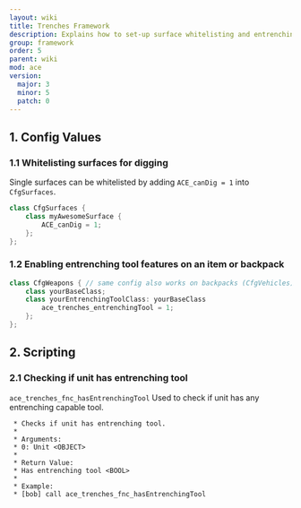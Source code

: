 ```yaml
---
layout: wiki
title: Trenches Framework
description: Explains how to set-up surface whitelisting and entrenching tools.
group: framework
order: 5
parent: wiki
mod: ace
version:
  major: 3
  minor: 5
  patch: 0
---
```


## 1. Config Values

### 1.1 Whitelisting surfaces for digging

Single surfaces can be whitelisted by adding `ACE_canDig = 1` into `CfgSurfaces`.
```cpp
class CfgSurfaces {
    class myAwesomeSurface {
        ACE_canDig = 1;
    };
};
```

### 1.2 Enabling entrenching tool features on an item or backpack

```cpp
class CfgWeapons { // same config also works on backpacks (CfgVehicles)
    class yourBaseClass;
    class yourEntrenchingToolClass: yourBaseClass
        ace_trenches_entrenchingTool = 1;
    };
};
```

## 2. Scripting

### 2.1 Checking if unit has entrenching tool

`ace_trenches_fnc_hasEntrenchingTool`
Used to check if unit has any entrenching capable tool.

```sqf
 * Checks if unit has entrenching tool.
 *
 * Arguments:
 * 0: Unit <OBJECT>
 *
 * Return Value:
 * Has entrenching tool <BOOL>
 *
 * Example:
 * [bob] call ace_trenches_fnc_hasEntrenchingTool
```
